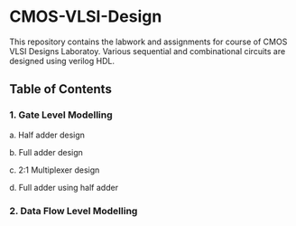 # CMOS-VLSI-Design

This repository contains the labwork and assignments for course of CMOS VLSI Designs Laboratoy. Various sequential and combinational circuits are designed using verilog HDL.

## Table of Contents

### 1. Gate Level Modelling


  a. Half adder design
  
  b. Full adder design
  
  c. 2:1 Multiplexer design
  
  d. Full adder using half adder

### 2. Data Flow Level Modelling 
